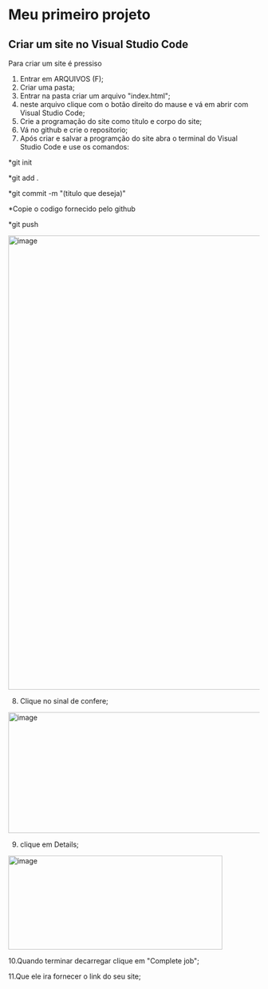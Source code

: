 # Meu primeiro projeto
## Criar um site no Visual Studio Code
Para criar um site é pressiso 
1. Entrar em ARQUIVOS (F);
2. Criar uma pasta;
3. Entrar na pasta criar um arquivo "index.html";
4. neste arquivo clique com o botão direito do mause e vá em abrir com Visual Studio Code;
5. Crie a programação do site como titulo e corpo do site;
6. Vá no github e crie o repositorio;
7. Após criar e salvar a programção do site abra o terminal do Visual Studio Code e use os comandos:
 
*git init

*git add .

*git commit -m "(titulo que deseja)"

*Copie o codigo fornecido pelo github

*git push

<img width="1918" height="909" alt="image" src="https://github.com/user-attachments/assets/952d483b-6069-4fd3-b034-15ce396ef087" />

8. Clique no sinal de confere;
<img width="799" height="242" alt="image" src="https://github.com/user-attachments/assets/430380af-e935-4499-b95e-fe60db1e6c5f" />

9. clique em Details;
<img width="429" height="188" alt="image" src="https://github.com/user-attachments/assets/be5d37cf-96e7-4c51-8ac7-7145792f80a3" />

10.Quando terminar decarregar clique em "Complete job";

11.Que ele ira fornecer o link do seu site;

